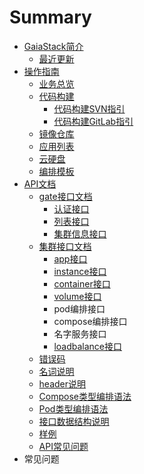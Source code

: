 # Summary

* [GaiaStack简介](README.md)
  * [ 最近更新](13-zui-jin-geng-xin.md)
* [操作指南](chapter1.md)
  * [业务总览](chapter1/31-ye-wu-zong-lan.md)
  * [代码构建](chapter1/32dai-ma-gou-jian.md)
    * [代码构建SVN指引](chapter1/32dai-ma-gou-jian/dai-ma-gou-jian-svn-zhi-yin.md)
    * [代码构建GitLab指引](chapter1/32dai-ma-gou-jian/dai-ma-gou-jian-gitlab-zhi-yin.md)
  * [镜像仓库](chapter1/33jing-xiang-cang-ku.md)
  * [应用列表](chapter1/34ying-yong-lie-biao.md)
  * [云硬盘](chapter1/35yun-ying-pan.md)
  * [编排模板](chapter1/36bian-pai-mo-ban.md)
* [API文档](apiwen-dang.md)
  * [gate接口文档](apiwen-dang/gatejie-kou-wen-dang.md)
    * [认证接口](apiwen-dang/gatejie-kou-wen-dang/ren-zheng-jie-kou.md)
    * [列表接口](apiwen-dang/gatejie-kou-wen-dang/lie-biao-jie-kou.md)
    * [集群信息接口](apiwen-dang/gatejie-kou-wen-dang/ji-qun-xin-xi-jie-kou.md)
  * [集群接口文档](apiwen-dang/ji-qun-jie-kou-wen-dang.md)
    * [app接口](apiwen-dang/ji-qun-jie-kou-wen-dang/appjie-kou.md)
    * [instance接口](apiwen-dang/ji-qun-jie-kou-wen-dang/instancejie-kou.md)
    * [container接口](apiwen-dang/ji-qun-jie-kou-wen-dang/containerjie-kou.md)
    * [volume接口](apiwen-dang/ji-qun-jie-kou-wen-dang/volinmejie-kou.md)
    * pod编排接口
    * compose编排接口
    * 名字服务接口
    * [loadbalance接口](apiwen-dang/ji-qun-jie-kou-wen-dang/loadbalancejie-kou.md)
  * [错误码](apiwen-dang/cuo-wu-ma.md)
  * [名词说明](apiwen-dang/ming-ci-shuo-ming.md)
  * [header说明](apiwen-dang/headershuo-ming.md)
  * [Compose类型编排语法](apiwen-dang/composelei-xing-bian-pai-yu-fa.md)
  * [Pod类型编排语法](apiwen-dang/podlei-xing-bian-pai-yu-fa.md)
  * [接口数据结构说明](apiwen-dang/jie-kou-shu-ju-jie-gou-shuo-ming.md)
  * [样例](apiwen-dang/yang-li.md)
  * [API常见问题](apiwen-dang/chang-jian-wen-ti.md)
* 常见问题

